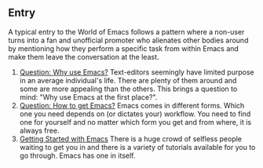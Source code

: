 ## Entry

A typical entry to the World of Emacs follows a pattern where a non-user turns into a fan and unofficial promoter who alienates other bodies around by mentioning how they perform a specific task from within Emacs and make them leave the conversation at the least.

1. [Question: Why use Emacs?](01-why-use-emacs.md)
   Text-editors seemingly have limited purpose in an average individual's life. There are plenty of them around and some are more appealing than the others. This brings a question to mind: "Why use Emacs at the first place?".
2. [Question: How to get Emacs?](02-how-to-get-emacs.md)
   Emacs comes in different forms. Which one you need depends on (or dictates your) workflow. You need to find one for yourself and no matter which form you get and from where, it is always free.
3. [Getting Started with Emacs](03-getting-started-with-emacs.md)
   There is a huge crowd of selfless people waiting to get you in and there is a variety of tutorials available for you to go through. Emacs has one in itself.
